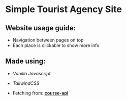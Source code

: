 # Simple Tourist Agency Site

## Website usage guide:
- Navigation between pages on top
- Each place is clickable to show more info

## Made using:
- *Vanilla Javascript*
- *TailwindCSS*

- Fetching from: **[course-api](http://course-api.com/react-tours-project)**